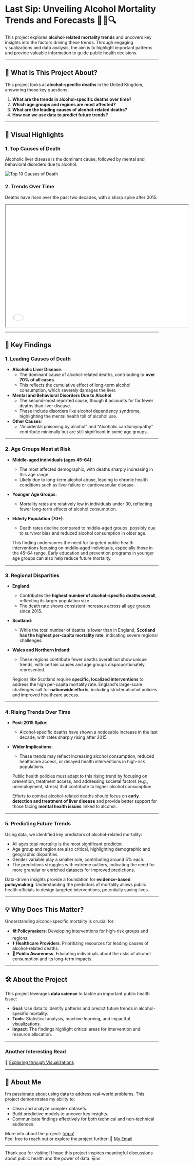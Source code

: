 # Last Sip: Unveiling Alcohol Mortality Trends and Forecasts 🍾🍺🔍

<meta property="og:title" content="Last Sip"/>
<meta property="og:image" content="https://mahesh7667.github.io/Data-Driven-Insights-into-Alcohol-Related-Mortality/meta/last_sip.png"/>
<meta property="og:description" content="Last Sip: Unveiling Alcohol Mortality Trends and Forecasts"/>
<meta property="og:url" content="https://mahesh7667.github.io/Data-Driven-Insights-into-Alcohol-Related-Mortality/Trends-and-Future-Prediction"/>
<meta property="og:image:width" content="1200" />
<meta property="og:image:height" content="627"/>
<meta property="og:type" content="website"/> 

This project explores **alcohol-related mortality trends** and uncovers key insights into the factors driving these trends. Through engaging visualizations and data analysis, the aim is to highlight important patterns and provide valuable information to guide public health decisions.

---

## 📌 **What Is This Project About?**

This project looks at **alcohol-specific deaths** in the United Kingdom, answering these key questions:
1. **What are the trends in alcohol-specific deaths over time?**  
2. **Which age groups and regions are most affected?**  
3. **What are the leading causes of alcohol-related deaths?**  
4. **How can we use data to predict future trends?**  

---

## 🎨 **Visual Highlights**

### 1. **Top Causes of Death**
Alcoholic liver disease is the dominant cause, followed by mental and behavioral disorders due to alcohol.

![Top 10 Causes of Death](output/top_causes.png)



### 2. **Trends Over Time**
Deaths have risen over the past two decades, with a sharp spike after 2015.

<iframe src="output/trends_by_region.html" width="600" height="400"></iframe>

---
## 🌟 **Key Findings**

### 1. **Leading Causes of Death**
- **Alcoholic Liver Disease**:
  - The dominant cause of alcohol-related deaths, contributing to **over 70% of all cases**.
  - This reflects the cumulative effect of long-term alcohol consumption, which severely damages the liver.
- **Mental and Behavioral Disorders Due to Alcohol**:
  - The second-most reported cause, though it accounts for far fewer deaths than liver disease.
  - These include disorders like alcohol dependency syndrome, highlighting the mental health toll of alcohol use.
- **Other Causes**:
  - "Accidental poisoning by alcohol" and "Alcoholic cardiomyopathy" contribute minimally but are still significant in some age groups.

---

### 2. **Age Groups Most at Risk**
- **Middle-aged individuals (ages 45–64)**:
  - The most affected demographic, with deaths sharply increasing in this age range.
  - Likely due to long-term alcohol abuse, leading to chronic health conditions such as liver failure or cardiovascular disease.
- **Younger Age Groups**:
  - Mortality rates are relatively low in individuals under 30, reflecting fewer long-term effects of alcohol consumption.
- **Elderly Population (70+)**:
  - Death rates decline compared to middle-aged groups, possibly due to survivor bias and reduced alcohol consumption in older age.

  This finding underscores the need for targeted public health interventions focusing on middle-aged individuals, especially those in the 45–64 range. Early education and prevention programs in younger age groups can also help reduce future mortality.

---

### 3. **Regional Disparities**
- **England**:
  - Contributes the **highest number of alcohol-specific deaths overall**, reflecting its larger population size.
  - The death rate shows consistent increases across all age groups since 2015.
- **Scotland**:
  - While the total number of deaths is lower than in England, **Scotland has the highest per-capita mortality rate**, indicating severe regional challenges.
- **Wales and Northern Ireland**:
  - These regions contribute fewer deaths overall but show unique trends, with certain causes and age groups disproportionately represented.

  Regions like Scotland require **specific, localized interventions** to address the high per-capita mortality rate. England's large-scale challenges call for **nationwide efforts**, including stricter alcohol policies and improved healthcare access.

---

### 4. **Rising Trends Over Time**
- **Post-2015 Spike**:
  - Alcohol-specific deaths have shown a noticeable increase in the last decade, with rates sharply rising after 2015.
- **Wider Implications**:
  - These trends may reflect increasing alcohol consumption, reduced healthcare access, or delayed health interventions in high-risk populations.

  Public health policies must adapt to this rising trend by focusing on prevention, treatment access, and addressing societal factors (e.g., unemployment, stress) that contribute to higher alcohol consumption.

  Efforts to combat alcohol-related deaths should focus on **early detection and treatment of liver disease** and provide better support for those facing **mental health issues** linked to alcohol.

---

### **5. Predicting Future Trends**
Using data, we identified key predictors of alcohol-related mortality:
  - All ages total mortality is the most significant predictor.
  - Age group and region are also critical, highlighting demographic and geographic disparities.
  - Gender variable play a smaller role, contributing around 5% each.
  - The predictions struggles with extreme outliers, indicating the need for more granular or enriched datasets for improved predictions.
  
  
  Data-driven insights provide a foundation for **evidence-based policymaking**. Understanding the predictors of mortality allows public health officials to design targeted interventions, potentially saving lives.

---

## 💡 **Why Does This Matter?**

Understanding alcohol-specific mortality is crucial for:
- **🛠️ Policymakers**: Developing interventions for high-risk groups and regions.
- **⚕️ Healthcare Providers**: Prioritizing resources for leading causes of alcohol-related deaths.
- **📢 Public Awareness**: Educating individuals about the risks of alcohol consumption and its long-term impacts.

---

## 🛠️ **About the Project**
This project leverages **data science** to tackle an important public health issue:
- **Goal**: Use data to identify patterns and predict future trends in alcohol-specific mortality.
- **Tools**: Statistical analysis, machine learning, and impactful visualizations.
- **Impact**: The findings highlight critical areas for intervention and resource allocation.

---
### Another Interesting Read

🔗 [Exploring through Visualizations](https://mahesh7667.github.io/Data-Driven-Insights-into-Alcohol-Related-Mortality/Exploring-through-Visualizations)

---
## 🤝 **About Me**
I’m passionate about using data to address real-world problems. This project demonstrates my ability to:
- Clean and analyze complex datasets.
- Build predictive models to uncover key insights.
- Communicate findings effectively for both technical and non-technical audiences.

More info about the project: ([repo](https://github.com/Mahesh7667/Data-Driven-Insights-into-Alcohol-Related-Mortality/tree/main))<br />
Feel free to reach out or explore the project further: 📧 [My Email](mailto:mahesh.k7667@gmail.com)

---

Thank you for visiting! I hope this project inspires meaningful discussions about public health and the power of data. 💻📊
